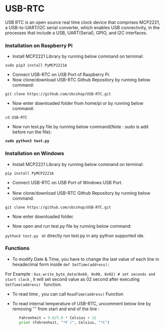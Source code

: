 # USB-RTC
USB RTC is an open source real time clock device that comprises MCP2221, a USB-to-UART/I2C serial converter, which enables USB connectivity, in the processes that include a USB, UART(Serial), GPIO, and I2C interfaces. 

### Installation on Raspberry Pi

* Install MCP2221 Library by running below command on terminal:

``` sudo pip3 install PyMCP2221A ```
              
* Connect USB-RTC on USB Port of Raspberry Pi.
* Now clone/download USB-RTC Github Repository by running below command:

```git clone https://github.com/sbcshop/USB-RTC.git ```

* Now enter downloaded folder from home/pi or by running below command:

``` cd USB-RTC ```

* Now run test.py file by running below command(Note : sudo is add before run the file):

**```sudo python3 test.py ```**

### Installation on Windows

* Install MCP2221 Library by running below command on terminal:

``` pip install PyMCP2221A ```
              
* Connect USB-RTC on USB Port of Windows USB Port.
* 
* Now clone/download USB-RTC Github Repository by running below command:

```git clone https://github.com/sbcshop/USB-RTC.git ```

* Now enter downloaded folder.


* Now open and run test.py file by running below command:

```python3 test.py ``` or directly run test.py in any python supported ide.

### Functions

* To modify Date & Time, you have to change the last value of each line in hexadecimal form inside ```def SetTime(address):```

For Example : ``` bus.write_byte_data(0x68, 0x00, 0x02) # set seconds and start clock ``` , it will set second value as 02 second after executing  ```SetTime(address) ``` function.

* To read time , you can call ```ReadTime(address)``` Function
* To read internal temperature of USB-RTC, uncomment below line by removing ''' from start and end of the line :

    ```python Celsius = getTemp(address)
       Fahrenheit = 9.0/5.0 * Celsius + 32
       print (Fahrenheit, "*F /", Celsius, "*C") 
